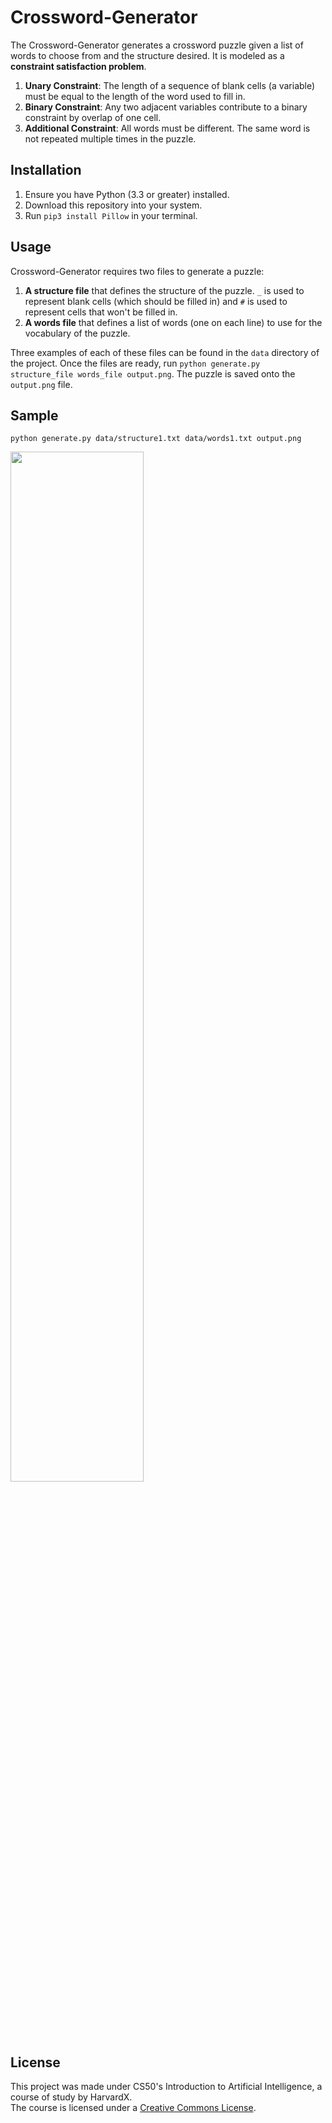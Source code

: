 # Crossword-Generator

The Crossword-Generator generates a crossword puzzle given a list of words to choose from and the structure desired. It is modeled as a **constraint satisfaction problem**.

1. **Unary Constraint**: The length of a sequence of blank cells (a variable) must be equal to the length of the word used to fill in.
1. **Binary Constraint**: Any two adjacent variables contribute to a binary constraint by overlap of one cell.
1. **Additional Constraint**: All words must be different. The same word is not repeated multiple times in the puzzle.

## Installation

1. Ensure you have Python (3.3 or greater) installed.
1. Download this repository into your system.
1. Run ```pip3 install Pillow``` in your terminal.

## Usage
Crossword-Generator requires two files to generate a puzzle:
1. **A structure file** that defines the structure of the puzzle. ```_``` is used to represent blank cells (which should be filled in) and ```#``` is used to represent cells that won't be filled in.
2. **A words file** that defines a list of words (one on each line) to use for the vocabulary of the puzzle.

Three examples of each of these files can be found in the ```data``` directory of the project. 
Once the files are ready, run ```python generate.py structure_file words_file output.png```. 
The puzzle is saved onto the ```output.png``` file.

## Sample
```python generate.py data/structure1.txt data/words1.txt output.png```

<img src="https://github.com/subra9minion/Crossword-Generator/blob/master/data/sample.png" width="65%" />

## License
This project was made under CS50's Introduction to Artificial Intelligence, a course of study by HarvardX. <br>
The course is licensed under a [Creative Commons License](https://creativecommons.org/licenses/by-nc-sa/4.0/legalcode).
